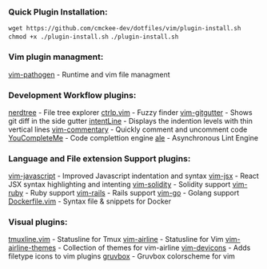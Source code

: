 ### **Quick Plugin Installation:**

`wget https://github.com/cmckee-dev/dotfiles/vim/plugin-install.sh`
`chmod +x ./plugin-install.sh`
`./plugin-install.sh`

### **Vim plugin managment:**

[vim-pathogen](https://github.com/tpope/vim-pathogen) - Runtime and vim file managment

### **Development Workflow plugins:**

[nerdtree](https://github.com/scrooloose/nerdtree) - File tree explorer
[ctrlp.vim](https://github.com/ctrlpvim/ctrlp.vim) - Fuzzy finder
[vim-gitgutter](https://github.com/airblade/vim-gitgutter) - Shows git diff in the side gutter
[intentLine](https://github.com/Yggdroot/indentLine) - Displays the indention levels with thin vertical lines
[vim-commentary](https://github.com/tpope/vim-commentary) - Quickly comment and uncomment code
[YouCompleteMe](https://github.com/Valloric/YouCompleteMe) - Code complettion engine
[ale](https://github.com/w0rp/ale) - Asynchronous Lint Engine

### **Language and File extension Support plugins:**

[vim-javascript](https://github.com/pangloss/vim-javascript) - Improved Javascript indentation and syntax
[vim-jsx](https://github.com/mxw/vim-jsx) - React JSX syntax highlighting and intenting
[vim-solidity](https://github.com/ethereum/vim-solidity) - Solidity support
[vim-ruby](https://github.com/vim-ruby/vim-ruby) - Ruby support
[vim-rails](https://github.com/tpope/vim-rails) - Rails support
[vim-go](https://github.com/fatih/vim-go) - Golang support
[Dockerfile.vim](https://github.com/ekalinin/Dockerfile.vim) - Syntax file & snippets for Docker

### **Visual plugins:**

[tmuxline.vim](https://github.com/edkolev/tmuxline.vim) - Statusline for Tmux
[vim-airline](https://github.com/vim-airline/vim-airline) - Statusline for Vim
[vim-airline-themes](https://github.com/vim-airline/vim-airline-themes) - Collection of themes for vim-airline
[vim-devicons](https://github.com/ryanoasis/vim-devicons) - Adds filetype icons to vim plugins
[gruvbox](https://github.com/morhetz/gruvbox) - Gruvbox colorscheme for vim
